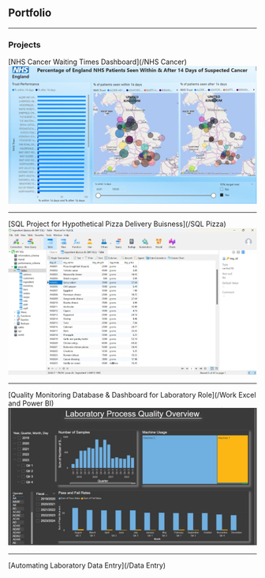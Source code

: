 ## Portfolio

---

### Projects 

[NHS Cancer Waiting Times Dashboard](/NHS Cancer)
<img src="Cancer Waiting Times Screenshot.jpg"/>

---
[SQL Project for Hypothetical Pizza Delivery Buisness](/SQL Pizza)
<img src="Navicat screenshot 1.jpg"/>

---
[Quality Monitoring Database & Dashboard for Laboratory Role](/Work Excel and Power BI)
<img src="QM Power BI.jpg"/>

---
[Automating Laboratory Data Entry](/Data Entry)


